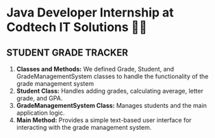 # Java Developer Internship at Codtech IT Solutions 👨‍💻


## STUDENT GRADE TRACKER

1. **Classes and Methods:** We defined Grade, Student, and GradeManagementSystem classes to handle the functionality of the grade management system
2. **Student Class:** Handles adding grades, calculating average, letter grade, and GPA.
3. **GradeManagementSystem Class:** Manages students and the main application logic.
4. **Main Method:** Provides a simple text-based user interface for interacting with the grade management system.




